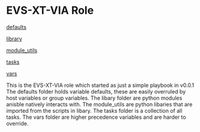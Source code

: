 # EVS-XT-VIA Role

[defaults](defaults/main.yaml.md)

[library](library)

[module_utils](module_utils)

[tasks](tasks)

[vars](vars/main.yaml.md)

This is the EVS-XT-VIA role which started as just a simple playbook in v0.0.1
The defaults folder holds variable defaults, these are easily overruled by host variables or group variables. 
The libary folder are python modules anisble natively interacts with.
The module_utils are python libaries that are imported from the scripts in libary.
The tasks folder is a collection of all tasks. 
The vars folder are higher precedence variables and are harder to override. 
